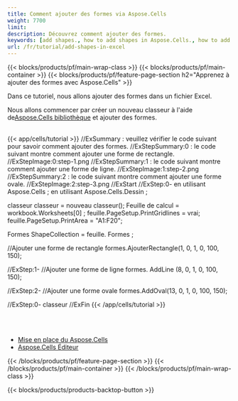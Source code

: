 ```yaml
---
title: Comment ajouter des formes via Aspose.Cells
weight: 7700
limit:
description: Découvrez comment ajouter des formes.
keywords: [add shapes., how to add shapes in Aspose.Cells., how to add shapes using Aspose.Cells]
url: /fr/tutorial/add-shapes-in-excel
---
```

{{< blocks/products/pf/main-wrap-class >}}
{{< blocks/products/pf/main-container >}}
{{< blocks/products/pf/feature-page-section h2="Apprenez à ajouter des formes avec Aspose.Cells" >}}

<p>
Dans ce tutoriel, nous allons ajouter des formes dans un fichier Excel.
</p>

<p>
 Nous allons commencer par créer un nouveau classeur à l'aide de<a href="https://www.nuget.org/packages/Aspose.Cells">Aspose.Cells bibliothèque</a> et ajouter des formes.
</p>

<br />
{{< app/cells/tutorial >}}
//ExSummary : veuillez vérifier le code suivant pour savoir comment ajouter des formes.
//ExStepSummary:0 : le code suivant montre comment ajouter une forme de rectangle.
//ExStepImage:0:step-1.png
//ExStepSummary:1 : le code suivant montre comment ajouter une forme de ligne.
//ExStepImage:1:step-2.png
//ExStepSummary:2 : le code suivant montre comment ajouter une forme ovale.
//ExStepImage:2:step-3.png
//ExStart
//ExStep:0-
en utilisant Aspose.Cells ;
en utilisant Aspose.Cells.Dessin ;





classeur classeur = nouveau classeur();
Feuille de calcul = workbook.Worksheets[0] ;
feuille.PageSetup.PrintGridlines = vrai;
feuille.PageSetup.PrintArea = "A1:F20";

Formes ShapeCollection = feuille. Formes ;

//Ajouter une forme de rectangle
formes.AjouterRectangle(1, 0, 1, 0, 100, 150);

//ExStep:1-
//Ajouter une forme de ligne
formes. AddLine (8, 0, 1, 0, 100, 150);

//ExStep:2-
//Ajouter une forme ovale
formes.AddOval(13, 0, 1, 0, 100, 150);

//ExStep:0-
classeur
//ExFin
{{< /app/cells/tutorial >}}
<br />

<br />
<br />
<div class="code-sample">
    <ul class="link-list">
        <li class="link-item"><a href="https://docs.aspose.com/cells/net/installation/">Mise en place du Aspose.Cells</a></li>
        <li class="link-item"><a href="https://products.aspose.app/cells/editor/">Aspose.Cells Éditeur</a></li>
    </ul>
</div>

{{< /blocks/products/pf/feature-page-section >}}
{{< /blocks/products/pf/main-container >}}
{{< /blocks/products/pf/main-wrap-class >}}

{{< blocks/products/products-backtop-button >}}